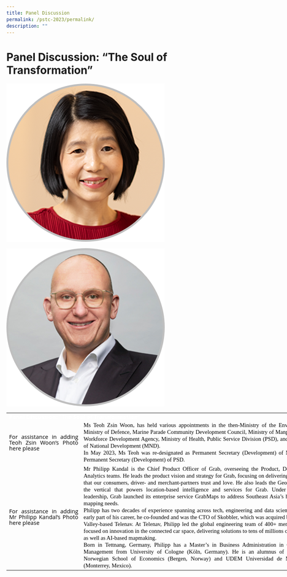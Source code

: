 ```yaml
---
title: Panel Discussion
permalink: /pstc-2023/permalink/
description: ""
---
```

# Panel Discussion: “The Soul of Transformation”

![Ms Teoh Zsin Woon, PS(Development), MND &amp; PSD](/images/pst%20convention%20speaker_teoh%20zsin%20woon.png)

![Mr Philipp Kandal, Chief Product Officer, Grab](/images/pst%20convention%20speaker_philipp%20kandal.png)

   <!--tr {mso-height-source:auto;} col {mso-width-source:auto;} td {padding-top:1.0px; padding-right:1.0px; padding-left:1.0px; mso-ignore:padding; color:windowtext; font-size:18.0pt; font-weight:400; font-style:normal; text-decoration:none; font-family:Arial; mso-generic-font-family:auto; mso-font-charset:0; text-align:general; vertical-align:bottom; border:none; mso-background-source:auto; mso-pattern:auto;} .oa1 {border:.25pt solid #AFABAB; background:#59ABAA; mso-pattern:auto none; text-align:justify; vertical-align:top; padding-bottom:3.6pt; padding-left:7.2pt; padding-top:3.6pt; padding-right:7.2pt;} .oa2 {border:.25pt solid; background:#59ABAA; mso-pattern:auto none; text-align:justify; vertical-align:top; padding-bottom:3.6pt; padding-left:7.2pt; padding-top:3.6pt; padding-right:7.2pt;} .oa3 {border:.25pt solid #AFABAB; text-align:justify; vertical-align:top; padding-bottom:3.6pt; padding-left:7.2pt; padding-top:3.6pt; padding-right:7.2pt;} -->

<table style="border-collapse:
 collapse;width:598pt;mso-yfti-tbllook:1568" width="1197" cellspacing="0" cellpadding="0" border="0"><colgroup><col style="mso-width-source:userset;width:139pt" width="278"> <col style="mso-width-source:userset;width:459pt" width="918"></colgroup><tbody><tr><td style="width:598pt" width="1197" class="oa1" colspan="2"><p style="language:en-US;line-height:107%;margin-top:0pt;margin-bottom:0pt;
  margin-left:0in;text-align:justify;text-justify:inter-ideograph;direction:
  ltr;unicode-bidi:embed;mso-line-break-override:none;word-break:normal;
  punctuation-wrap:hanging"><span style="font-size:11.0pt;font-family:&quot;Open Sans&quot;;
  mso-ascii-font-family:&quot;Open Sans&quot;;mso-fareast-font-family:&quot;Open Sans&quot;;
  mso-bidi-font-family:&quot;Open Sans&quot;;color:white;mso-color-index:14;mso-font-kerning:
  12.0pt;language:en-US;font-weight:bold;mso-style-textfill-type:solid;
  mso-style-textfill-fill-themecolor:light1;mso-style-textfill-fill-color:white;
  mso-style-textfill-fill-alpha:100.0%">Panel Discussion: “The Soul of Transformation”</span></p></td></tr><tr style="mso-height-source:userset;height:19.21pt" height="38"><td style="height:19.21pt;width:139pt" width="278" class="oa3" height="38"><p style="language:en-US;line-height:107%;margin-top:0pt;margin-bottom:0pt;
  margin-left:0in;text-align:justify;text-justify:inter-ideograph;direction:
  ltr;unicode-bidi:embed;mso-line-break-override:none;word-break:normal;
  punctuation-wrap:hanging"><span style="font-size:11.0pt;font-family:&quot;Open Sans&quot;;
  mso-ascii-font-family:&quot;Open Sans&quot;;mso-fareast-font-family:&quot;Open Sans&quot;;
  mso-bidi-font-family:&quot;Open Sans&quot;;color:black;mso-color-index:13;mso-font-kerning:
  12.0pt;language:en-SG;mso-style-textfill-type:solid;mso-style-textfill-fill-themecolor:
  dark1;mso-style-textfill-fill-color:black;mso-style-textfill-fill-alpha:100.0%">For assistance in adding Teoh  </span><span style="font-size:11.0pt;font-family:
  &quot;Open Sans&quot;;mso-ascii-font-family:&quot;Open Sans&quot;;mso-fareast-font-family:&quot;Open Sans&quot;;
  mso-bidi-font-family:&quot;Open Sans&quot;;color:black;mso-color-index:13;mso-font-kerning:
  12.0pt;language:en-SG;mso-style-textfill-type:solid;mso-style-textfill-fill-themecolor:
  dark1;mso-style-textfill-fill-color:black;mso-style-textfill-fill-alpha:100.0%">Zsin</span><span style="font-size:11.0pt;font-family:&quot;Open Sans&quot;;mso-ascii-font-family:&quot;Open Sans&quot;;
  mso-fareast-font-family:&quot;Open Sans&quot;;mso-bidi-font-family:&quot;Open Sans&quot;;
  color:black;mso-color-index:13;mso-font-kerning:12.0pt;language:en-SG;
  mso-style-textfill-type:solid;mso-style-textfill-fill-themecolor:dark1;
  mso-style-textfill-fill-color:black;mso-style-textfill-fill-alpha:100.0%"> </span><span style="font-size:11.0pt;font-family:&quot;Open Sans&quot;;mso-ascii-font-family:&quot;Open Sans&quot;;
  mso-fareast-font-family:&quot;Open Sans&quot;;mso-bidi-font-family:&quot;Open Sans&quot;;
  color:black;mso-color-index:13;mso-font-kerning:12.0pt;language:en-SG;
  mso-style-textfill-type:solid;mso-style-textfill-fill-themecolor:dark1;
  mso-style-textfill-fill-color:black;mso-style-textfill-fill-alpha:100.0%">Woon’s</span><span style="font-size:11.0pt;font-family:&quot;Open Sans&quot;;mso-ascii-font-family:&quot;Open Sans&quot;;
  mso-fareast-font-family:&quot;Open Sans&quot;;mso-bidi-font-family:&quot;Open Sans&quot;;
  color:black;mso-color-index:13;mso-font-kerning:12.0pt;language:en-SG;
  mso-style-textfill-type:solid;mso-style-textfill-fill-themecolor:dark1;
  mso-style-textfill-fill-color:black;mso-style-textfill-fill-alpha:100.0%"> Photo here please</span></p></td><td style="width:459pt" width="918" class="oa3"><p style="language:en-US;line-height:normal;margin-top:0pt;margin-bottom: 
  0pt;margin-left:0in;text-indent:0in;text-align:justify;text-justify:inter-ideograph;
  direction:ltr;unicode-bidi:embed;mso-line-break-override:none;word-break:
  normal;punctuation-wrap:hanging"><span style="font-size:11.0pt;font-family:
  Calibri;mso-ascii-font-family:Calibri;color:black;mso-color-index:13;
  mso-font-kerning:12.0pt;language:en-SG;mso-style-textfill-type:solid;
  mso-style-textfill-fill-themecolor:dark1;mso-style-textfill-fill-color:black;
  mso-style-textfill-fill-alpha:100.0%">Ms Teoh </span><span style="font-size:
  11.0pt;font-family:Calibri;mso-ascii-font-family:Calibri;color:black;
  mso-color-index:13;mso-font-kerning:12.0pt;language:en-SG;mso-style-textfill-type:
  solid;mso-style-textfill-fill-themecolor:dark1;mso-style-textfill-fill-color:
  black;mso-style-textfill-fill-alpha:100.0%">Zsin</span><span style="font-size:11.0pt;font-family:Calibri;mso-ascii-font-family:Calibri;
  color:black;mso-color-index:13;mso-font-kerning:12.0pt;language:en-SG;
  mso-style-textfill-type:solid;mso-style-textfill-fill-themecolor:dark1;
  mso-style-textfill-fill-color:black;mso-style-textfill-fill-alpha:100.0%"> </span><span style="font-size:11.0pt;font-family:Calibri;mso-ascii-font-family:Calibri;
  color:black;mso-color-index:13;mso-font-kerning:12.0pt;language:en-SG;
  mso-style-textfill-type:solid;mso-style-textfill-fill-themecolor:dark1;
  mso-style-textfill-fill-color:black;mso-style-textfill-fill-alpha:100.0%">Woon</span><span style="font-size:11.0pt;font-family:Calibri;mso-ascii-font-family:Calibri;
  color:black;mso-color-index:13;mso-font-kerning:12.0pt;language:en-SG;
  mso-style-textfill-type:solid;mso-style-textfill-fill-themecolor:dark1;
  mso-style-textfill-fill-color:black;mso-style-textfill-fill-alpha:100.0%">, has held various appointments in the then-Ministry of the Environment, Ministry of Defence, Marine Parade Community Development Council, Ministry of Manpower, the Workforce Development Agency, Ministry of Health, Public Service Division (PSD), and Ministry of National Development (MND).</span></p><p style="language:en-US;line-height:normal;margin-top:0pt;margin-bottom:
  0pt;margin-left:0in;text-indent:0in;text-align:justify;text-justify:inter-ideograph;
  direction:ltr;unicode-bidi:embed;mso-line-break-override:none;word-break:
  normal;punctuation-wrap:hanging"></p><p style="language:en-US;line-height:normal;margin-top:0pt;margin-bottom:
  0pt;margin-left:0in;text-indent:0in;text-align:justify;text-justify:inter-ideograph;
  direction:ltr;unicode-bidi:embed;mso-line-break-override:none;word-break:
  normal;punctuation-wrap:hanging"><span style="font-size:11.0pt;font-family:
  Calibri;mso-ascii-font-family:Calibri;color:black;mso-color-index:13;
  mso-font-kerning:12.0pt;language:en-SG;mso-style-textfill-type:solid;
  mso-style-textfill-fill-themecolor:dark1;mso-style-textfill-fill-color:black;
  mso-style-textfill-fill-alpha:100.0%">In May 2023, Ms Teoh was re-designated as Permanent Secretary (Development) of MND and Permanent Secretary (Development) of PSD.</span></p></td></tr><tr style="mso-height-source:userset;height:11.43pt" height="23"><td style="height:11.43pt;width:139pt" width="278" class="oa3" height="23"><p style="language:en-US;line-height:107%;margin-top:0pt;margin-bottom:0pt;
  margin-left:0in;margin-right:0in;text-indent:0in;text-align:justify;
  text-justify:inter-ideograph;direction:ltr;unicode-bidi:embed;mso-vertical-align-alt:
  auto;mso-line-break-override:none;word-break:normal;punctuation-wrap:hanging"><span style="font-size:11.0pt;font-family:&quot;Open Sans&quot;;mso-ascii-font-family:&quot;Open Sans&quot;;
  mso-fareast-font-family:&quot;Open Sans&quot;;mso-bidi-font-family:&quot;Open Sans&quot;;
  color:black;mso-color-index:13;mso-font-kerning:12.0pt;language:en-SG;
  mso-style-textfill-type:solid;mso-style-textfill-fill-themecolor:dark1;
  mso-style-textfill-fill-color:black;mso-style-textfill-fill-alpha:100.0%">For assistance in adding Mr Philipp Kandal’s Photo here please</span></p><p style="language:en-US;line-height:107%;margin-top:0pt;margin-bottom:0pt;
  margin-left:0in;text-align:justify;text-justify:inter-ideograph;direction:
  ltr;unicode-bidi:embed;mso-line-break-override:none;word-break:normal;
  punctuation-wrap:hanging"></p></td><td style="width:459pt" width="918" class="oa3"><p style="language:en-US;line-height:normal;margin-top:0pt;margin-bottom:
  0pt;margin-left:0in;text-indent:0in;text-align:justify;text-justify:inter-ideograph;
  direction:ltr;unicode-bidi:embed;mso-line-break-override:none;word-break:
  normal;punctuation-wrap:hanging"><span style="font-size:11.0pt;font-family:
  Calibri;mso-ascii-font-family:Calibri;color:black;mso-color-index:13;
  mso-font-kerning:12.0pt;language:en-US;mso-style-textfill-type:solid;
  mso-style-textfill-fill-themecolor:dark1;mso-style-textfill-fill-color:black;
  mso-style-textfill-fill-alpha:100.0%">Mr</span><span style="font-size:11.0pt;
  font-family:Calibri;mso-ascii-font-family:Calibri;color:black;mso-color-index:
  13;mso-font-kerning:12.0pt;language:en-US;mso-style-textfill-type:solid;
  mso-style-textfill-fill-themecolor:dark1;mso-style-textfill-fill-color:black;
  mso-style-textfill-fill-alpha:100.0%"> </span><span style="font-size:11.0pt;
  font-family:Calibri;mso-ascii-font-family:Calibri;color:black;mso-color-index:
  13;mso-font-kerning:12.0pt;language:en-SG;mso-style-textfill-type:solid;
  mso-style-textfill-fill-themecolor:dark1;mso-style-textfill-fill-color:black;
  mso-style-textfill-fill-alpha:100.0%">Philipp Kandal is the Chief Product Officer of Grab, overseeing the Product, Design and Analytics teams. He leads the product vision and strategy for Grab, focusing on delivering products that our consumers, driver- and merchant-partners trust and love. He also leads the Geo business, the vertical that powers location-based intelligence and services for Grab. Under Philipp’s leadership, Grab launched its enterprise service </span><span style="font-size:11.0pt;font-family:Calibri;
  mso-ascii-font-family:Calibri;color:black;mso-color-index:13;mso-font-kerning:
  12.0pt;language:en-SG;mso-style-textfill-type:solid;mso-style-textfill-fill-themecolor:
  dark1;mso-style-textfill-fill-color:black;mso-style-textfill-fill-alpha:100.0%">GrabMaps</span><span style="font-size:11.0pt;font-family:Calibri;mso-ascii-font-family:Calibri;
  color:black;mso-color-index:13;mso-font-kerning:12.0pt;language:en-SG;
  mso-style-textfill-type:solid;mso-style-textfill-fill-themecolor:dark1;
  mso-style-textfill-fill-color:black;mso-style-textfill-fill-alpha:100.0%"> to address Southeast Asia’s hyperlocal mapping needs.</span></p><p style="language:en-US;line-height:normal;margin-top:0pt;margin-bottom:
  0pt;margin-left:0in;text-indent:0in;text-align:justify;text-justify:inter-ideograph;
  direction:ltr;unicode-bidi:embed;mso-line-break-override:none;word-break:
  normal;punctuation-wrap:hanging"></p><p style="language:en-US;line-height:normal;margin-top:0pt;margin-bottom:
  0pt;margin-left:0in;text-indent:0in;text-align:justify;text-justify:inter-ideograph;
  direction:ltr;unicode-bidi:embed;mso-line-break-override:none;word-break:
  normal;punctuation-wrap:hanging"><span style="font-size:11.0pt;font-family:
  Calibri;mso-ascii-font-family:Calibri;color:black;mso-color-index:13;
  mso-font-kerning:12.0pt;language:en-SG;mso-style-textfill-type:solid;
  mso-style-textfill-fill-themecolor:dark1;mso-style-textfill-fill-color:black;
  mso-style-textfill-fill-alpha:100.0%">Philipp has two decades of experience spanning across tech, engineering and data science. In the early part of his career, he co-founded and was the CTO of </span><span style="font-size:11.0pt;
  font-family:Calibri;mso-ascii-font-family:Calibri;color:black;mso-color-index:
  13;mso-font-kerning:12.0pt;language:en-SG;mso-style-textfill-type:solid;
  mso-style-textfill-fill-themecolor:dark1;mso-style-textfill-fill-color:black;
  mso-style-textfill-fill-alpha:100.0%">Skobbler</span><span style="font-size:
  11.0pt;font-family:Calibri;mso-ascii-font-family:Calibri;color:black;
  mso-color-index:13;mso-font-kerning:12.0pt;language:en-SG;mso-style-textfill-type:
  solid;mso-style-textfill-fill-themecolor:dark1;mso-style-textfill-fill-color:
  black;mso-style-textfill-fill-alpha:100.0%">, which was acquired by Silicon Valley-based </span><span style="font-size:11.0pt;font-family:Calibri;
  mso-ascii-font-family:Calibri;color:black;mso-color-index:13;mso-font-kerning:
  12.0pt;language:en-SG;mso-style-textfill-type:solid;mso-style-textfill-fill-themecolor:
  dark1;mso-style-textfill-fill-color:black;mso-style-textfill-fill-alpha:100.0%">Telenav</span><span style="font-size:11.0pt;font-family:Calibri;mso-ascii-font-family:Calibri;
  color:black;mso-color-index:13;mso-font-kerning:12.0pt;language:en-SG;
  mso-style-textfill-type:solid;mso-style-textfill-fill-themecolor:dark1;
  mso-style-textfill-fill-color:black;mso-style-textfill-fill-alpha:100.0%">. At </span><span style="font-size:11.0pt;font-family:Calibri;mso-ascii-font-family:
  Calibri;color:black;mso-color-index:13;mso-font-kerning:12.0pt;language:en-SG;
  mso-style-textfill-type:solid;mso-style-textfill-fill-themecolor:dark1;
  mso-style-textfill-fill-color:black;mso-style-textfill-fill-alpha:100.0%">Telenav</span><span style="font-size:11.0pt;font-family:Calibri;mso-ascii-font-family:Calibri;
  color:black;mso-color-index:13;mso-font-kerning:12.0pt;language:en-SG;
  mso-style-textfill-type:solid;mso-style-textfill-fill-themecolor:dark1;
  mso-style-textfill-fill-color:black;mso-style-textfill-fill-alpha:100.0%">, Philipp led the global engineering team of 400+ members and focused on innovation in the connected car space, delivering solutions to tens of millions of vehicles as well as AI-based mapmaking.</span></p><p style="language:en-US;line-height:normal;margin-top:0pt;margin-bottom:
  0pt;margin-left:0in;text-indent:0in;text-align:justify;text-justify:inter-ideograph;
  direction:ltr;unicode-bidi:embed;mso-line-break-override:none;word-break:
  normal;punctuation-wrap:hanging"></p><p style="language:en-US;line-height:normal;margin-top:0pt;margin-bottom:
  0pt;margin-left:0in;text-indent:0in;text-align:justify;text-justify:inter-ideograph;
  direction:ltr;unicode-bidi:embed;mso-line-break-override:none;word-break:
  normal;punctuation-wrap:hanging"><span style="font-size:11.0pt;font-family:
  Calibri;mso-ascii-font-family:Calibri;color:black;mso-color-index:13;
  mso-font-kerning:12.0pt;language:en-SG;mso-style-textfill-type:solid;
  mso-style-textfill-fill-themecolor:dark1;mso-style-textfill-fill-color:black;
  mso-style-textfill-fill-alpha:100.0%">Born in Tettnang, Germany, Philipp has a Master’s in Business Administration in Global e-Management from University of Cologne (Köln, Germany). He is an alumnus of the NHH Norwegian School of Economics (Bergen, Norway) and UDEM Universidad de Monterrey (Monterrey, Mexico).</span></p></td></tr></tbody></table>